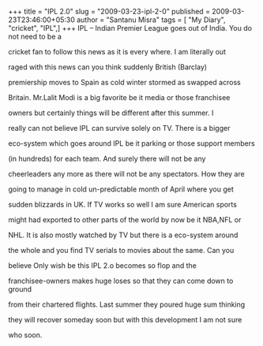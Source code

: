 +++
title = "IPL 2.0"
slug = "2009-03-23-ipl-2-0"
published = 2009-03-23T23:46:00+05:30
author = "Santanu Misra"
tags = [ "My Diary", "cricket", "IPL",]
+++
IPL – Indian Premier League goes out of India. You do not need to be a

cricket fan to follow this news as it is every where. I am literally out

raged with this news can you think suddenly British (Barclay)

premiership moves to Spain as cold winter stormed as swapped across

Britain. Mr.Lalit Modi is a big favorite be it media or those franchisee

owners but certainly things will be different after this summer. I

really can not believe IPL can survive solely on TV. There is a bigger

eco-system which goes around IPL be it parking or those support members

(in hundreds) for each team. And surely there will not be any

cheerleaders any more as there will not be any spectators. How they are

going to manage in cold un-predictable month of April where you get

sudden blizzards in UK. If TV works so well I am sure American sports

might had exported to other parts of the world by now be it NBA,NFL or

NHL. It is also mostly watched by TV but there is a eco-system around

the whole and you find TV serials to movies about the same. Can you

believe Only wish be this IPL 2.o becomes so flop and the

franchisee-owners makes huge loses so that they can come down to ground

from their chartered flights. Last summer they poured huge sum thinking

they will recover someday soon but with this development I am not sure

who soon.
